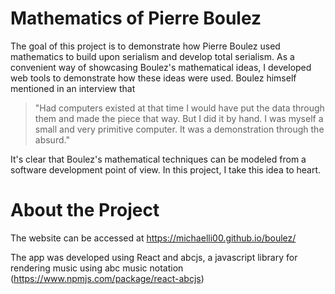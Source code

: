 # Mathematics of Pierre Boulez

The goal of this project is to demonstrate how Pierre Boulez used mathematics to build upon serialism and develop total serialism. As a convenient way of showcasing Boulez's mathematical ideas, I developed web tools to demonstrate how these ideas were used. Boulez himself mentioned in an interview that

> "Had computers existed at that time I would have put the data through them and made the piece that way. But I did it by hand. I was myself a small and very primitive computer. It was a demonstration through the absurd." 

It's clear that Boulez's mathematical techniques can be modeled from a software development point of view. In this project, I take this idea to heart.

# About the Project

The website can be accessed at https://michaelli00.github.io/boulez/

The app was developed using React and abcjs, a javascript library for rendering music using abc music notation (https://www.npmjs.com/package/react-abcjs)
